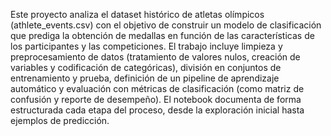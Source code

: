 Este proyecto analiza el dataset histórico de atletas olímpicos (athlete_events.csv) con el objetivo de construir un modelo de clasificación que prediga la obtención de medallas en función de las características de los participantes y las competiciones. El trabajo incluye limpieza y preprocesamiento de datos (tratamiento de valores nulos, creación de variables y codificación de categóricas), división en conjuntos de entrenamiento y prueba, definición de un pipeline de aprendizaje automático y evaluación con métricas de clasificación (como matriz de confusión y reporte de desempeño). El notebook documenta de forma estructurada cada etapa del proceso, desde la exploración inicial hasta ejemplos de predicción.
